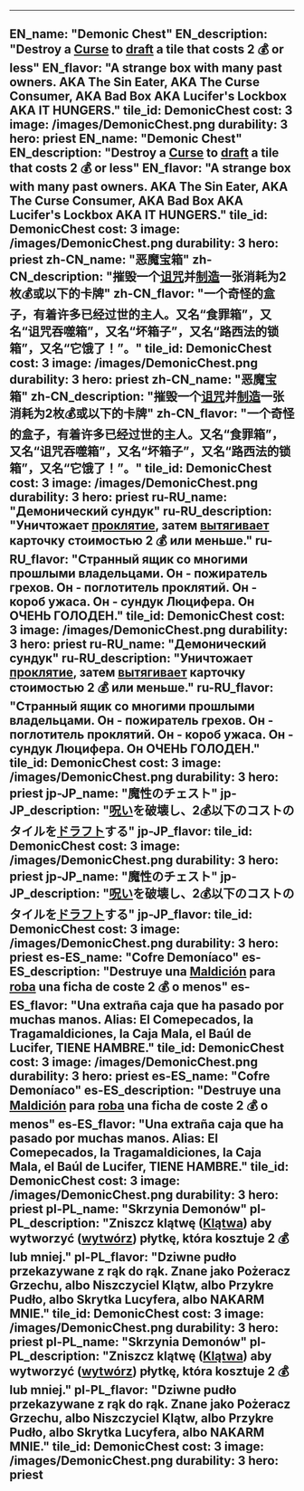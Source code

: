 ---

EN_name: "Demonic Chest"
EN_description: "Destroy a <u>Curse</u> to <u>draft</u> a tile that costs 2 💰 or less"
EN_flavor: "A strange box with many past owners. AKA The Sin Eater, AKA The Curse Consumer, AKA Bad Box AKA Lucifer's Lockbox AKA IT HUNGERS."
tile_id: DemonicChest
cost: 3
image: /images/DemonicChest.png
durability: 3
hero: priest
EN_name: "Demonic Chest"
EN_description: "Destroy a <u>Curse</u> to <u>draft</u> a tile that costs 2 💰 or less"
EN_flavor: "A strange box with many past owners. AKA The Sin Eater, AKA The Curse Consumer, AKA Bad Box AKA Lucifer's Lockbox AKA IT HUNGERS."
tile_id: DemonicChest
cost: 3
image: /images/DemonicChest.png
durability: 3
hero: priest
zh-CN_name: "恶魔宝箱"
zh-CN_description: "摧毁一个<u>诅咒</u>并<u>制造</u>一张消耗为2枚💰或以下的卡牌"
zh-CN_flavor: "一个奇怪的盒子，有着许多已经过世的主人。又名“食罪箱”，又名“诅咒吞噬箱”，又名“坏箱子”，又名“路西法的锁箱”，又名“它饿了！”。"
tile_id: DemonicChest
cost: 3
image: /images/DemonicChest.png
durability: 3
hero: priest
zh-CN_name: "恶魔宝箱"
zh-CN_description: "摧毁一个<u>诅咒</u>并<u>制造</u>一张消耗为2枚💰或以下的卡牌"
zh-CN_flavor: "一个奇怪的盒子，有着许多已经过世的主人。又名“食罪箱”，又名“诅咒吞噬箱”，又名“坏箱子”，又名“路西法的锁箱”，又名“它饿了！”。"
tile_id: DemonicChest
cost: 3
image: /images/DemonicChest.png
durability: 3
hero: priest
ru-RU_name: "Демонический сундук"
ru-RU_description: "Уничтожает <u>проклятие</u>, затем <u>вытягивает</u> карточку стоимостью 2 💰 или меньше."
ru-RU_flavor: "Странный ящик со многими прошлыми владельцами. Он - пожиратель грехов. Он - поглотитель проклятий. Он - короб ужаса. Он - сундук Люцифера. Он ОЧЕНЬ ГОЛОДЕН."
tile_id: DemonicChest
cost: 3
image: /images/DemonicChest.png
durability: 3
hero: priest
ru-RU_name: "Демонический сундук"
ru-RU_description: "Уничтожает <u>проклятие</u>, затем <u>вытягивает</u> карточку стоимостью 2 💰 или меньше."
ru-RU_flavor: "Странный ящик со многими прошлыми владельцами. Он - пожиратель грехов. Он - поглотитель проклятий. Он - короб ужаса. Он - сундук Люцифера. Он ОЧЕНЬ ГОЛОДЕН."
tile_id: DemonicChest
cost: 3
image: /images/DemonicChest.png
durability: 3
hero: priest
jp-JP_name: "魔性のチェスト"
jp-JP_description: "<u>呪い</u>を破壊し、2💰以下のコストのタイルを<u>ドラフト</u>する"
jp-JP_flavor: 
tile_id: DemonicChest
cost: 3
image: /images/DemonicChest.png
durability: 3
hero: priest
jp-JP_name: "魔性のチェスト"
jp-JP_description: "<u>呪い</u>を破壊し、2💰以下のコストのタイルを<u>ドラフト</u>する"
jp-JP_flavor: 
tile_id: DemonicChest
cost: 3
image: /images/DemonicChest.png
durability: 3
hero: priest
es-ES_name: "Cofre Demoníaco"
es-ES_description: "Destruye una <u>Maldición</u> para <u>roba</u> una ficha de coste 2 💰 o menos"
es-ES_flavor: "Una extraña caja que ha pasado por muchas manos. Alias: El Comepecados, la Tragamaldiciones, la Caja Mala, el Baúl de Lucifer, TIENE HAMBRE."
tile_id: DemonicChest
cost: 3
image: /images/DemonicChest.png
durability: 3
hero: priest
es-ES_name: "Cofre Demoníaco"
es-ES_description: "Destruye una <u>Maldición</u> para <u>roba</u> una ficha de coste 2 💰 o menos"
es-ES_flavor: "Una extraña caja que ha pasado por muchas manos. Alias: El Comepecados, la Tragamaldiciones, la Caja Mala, el Baúl de Lucifer, TIENE HAMBRE."
tile_id: DemonicChest
cost: 3
image: /images/DemonicChest.png
durability: 3
hero: priest
pl-PL_name: "Skrzynia Demonów"
pl-PL_description: "Zniszcz klątwę (<u>Klątwa</u>) aby wytworzyć (<u>wytwórz</u>) płytkę, która kosztuje 2 💰 lub mniej."
pl-PL_flavor: "Dziwne pudło przekazywane z rąk do rąk. Znane jako Pożeracz Grzechu, albo Niszczyciel Klątw, albo Przykre Pudło, albo Skrytka Lucyfera, albo NAKARM MNIE."
tile_id: DemonicChest
cost: 3
image: /images/DemonicChest.png
durability: 3
hero: priest
pl-PL_name: "Skrzynia Demonów"
pl-PL_description: "Zniszcz klątwę (<u>Klątwa</u>) aby wytworzyć (<u>wytwórz</u>) płytkę, która kosztuje 2 💰 lub mniej."
pl-PL_flavor: "Dziwne pudło przekazywane z rąk do rąk. Znane jako Pożeracz Grzechu, albo Niszczyciel Klątw, albo Przykre Pudło, albo Skrytka Lucyfera, albo NAKARM MNIE."
tile_id: DemonicChest
cost: 3
image: /images/DemonicChest.png
durability: 3
hero: priest
---